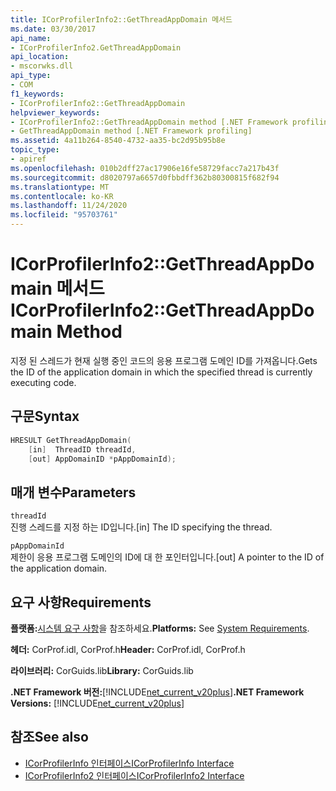 ```yaml
---
title: ICorProfilerInfo2::GetThreadAppDomain 메서드
ms.date: 03/30/2017
api_name:
- ICorProfilerInfo2.GetThreadAppDomain
api_location:
- mscorwks.dll
api_type:
- COM
f1_keywords:
- ICorProfilerInfo2::GetThreadAppDomain
helpviewer_keywords:
- ICorProfilerInfo2::GetThreadAppDomain method [.NET Framework profiling]
- GetThreadAppDomain method [.NET Framework profiling]
ms.assetid: 4a11b264-8540-4732-aa35-bc2d95b95b8e
topic_type:
- apiref
ms.openlocfilehash: 010b2dff27ac17906e16fe58729facc7a217b43f
ms.sourcegitcommit: d8020797a6657d0fbbdff362b80300815f682f94
ms.translationtype: MT
ms.contentlocale: ko-KR
ms.lasthandoff: 11/24/2020
ms.locfileid: "95703761"
---
```

# <a name="icorprofilerinfo2getthreadappdomain-method"></a><span data-ttu-id="7507c-102">ICorProfilerInfo2::GetThreadAppDomain 메서드</span><span class="sxs-lookup"><span data-stu-id="7507c-102">ICorProfilerInfo2::GetThreadAppDomain Method</span></span>

<span data-ttu-id="7507c-103">지정 된 스레드가 현재 실행 중인 코드의 응용 프로그램 도메인 ID를 가져옵니다.</span><span class="sxs-lookup"><span data-stu-id="7507c-103">Gets the ID of the application domain in which the specified thread is currently executing code.</span></span>  
  
## <a name="syntax"></a><span data-ttu-id="7507c-104">구문</span><span class="sxs-lookup"><span data-stu-id="7507c-104">Syntax</span></span>  
  
```cpp  
HRESULT GetThreadAppDomain(  
    [in]  ThreadID threadId,  
    [out] AppDomainID *pAppDomainId);  
```  
  
## <a name="parameters"></a><span data-ttu-id="7507c-105">매개 변수</span><span class="sxs-lookup"><span data-stu-id="7507c-105">Parameters</span></span>  

 `threadId`  
 <span data-ttu-id="7507c-106">진행 스레드를 지정 하는 ID입니다.</span><span class="sxs-lookup"><span data-stu-id="7507c-106">[in] The ID specifying the thread.</span></span>  
  
 `pAppDomainId`  
 <span data-ttu-id="7507c-107">제한이 응용 프로그램 도메인의 ID에 대 한 포인터입니다.</span><span class="sxs-lookup"><span data-stu-id="7507c-107">[out] A pointer to the ID of the application domain.</span></span>  
  
## <a name="requirements"></a><span data-ttu-id="7507c-108">요구 사항</span><span class="sxs-lookup"><span data-stu-id="7507c-108">Requirements</span></span>  

 <span data-ttu-id="7507c-109">**플랫폼:**[시스템 요구 사항](../../get-started/system-requirements.md)을 참조하세요.</span><span class="sxs-lookup"><span data-stu-id="7507c-109">**Platforms:** See [System Requirements](../../get-started/system-requirements.md).</span></span>  
  
 <span data-ttu-id="7507c-110">**헤더:** CorProf.idl, CorProf.h</span><span class="sxs-lookup"><span data-stu-id="7507c-110">**Header:** CorProf.idl, CorProf.h</span></span>  
  
 <span data-ttu-id="7507c-111">**라이브러리:** CorGuids.lib</span><span class="sxs-lookup"><span data-stu-id="7507c-111">**Library:** CorGuids.lib</span></span>  
  
 <span data-ttu-id="7507c-112">**.NET Framework 버전:**[!INCLUDE[net_current_v20plus](../../../../includes/net-current-v20plus-md.md)]</span><span class="sxs-lookup"><span data-stu-id="7507c-112">**.NET Framework Versions:** [!INCLUDE[net_current_v20plus](../../../../includes/net-current-v20plus-md.md)]</span></span>  
  
## <a name="see-also"></a><span data-ttu-id="7507c-113">참조</span><span class="sxs-lookup"><span data-stu-id="7507c-113">See also</span></span>

- [<span data-ttu-id="7507c-114">ICorProfilerInfo 인터페이스</span><span class="sxs-lookup"><span data-stu-id="7507c-114">ICorProfilerInfo Interface</span></span>](icorprofilerinfo-interface.md)
- [<span data-ttu-id="7507c-115">ICorProfilerInfo2 인터페이스</span><span class="sxs-lookup"><span data-stu-id="7507c-115">ICorProfilerInfo2 Interface</span></span>](icorprofilerinfo2-interface.md)
